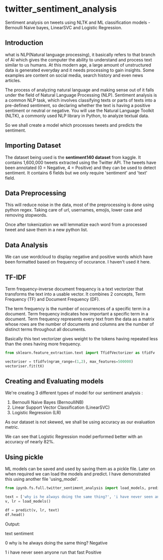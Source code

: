 # twitter_sentiment_analysis
Sentiment analysis on tweets using NLTK and ML classification models - Bernoulli Naive bayes, LinearSVC and Logistic Regression.


## Introduction

what is NLP(Natural language processing), it basically refers to that branch of AI which gives the computer the ability to understand and process text similar to us humans.
At this modern age, a large amount of unstructured data is generated everyday and it needs processing to gain insights. Some examples are content on social media, search history and even news articles. 

The process of analyzing natural language and making sense out of it falls under the field of Natural Language Processing (NLP). Sentiment analysis is a common NLP task, which involves classifying texts or parts of texts into a pre-defined sentiment, so declaring whether the text is having a positive sentiment or neutral or negative. You will use the Natural Language Toolkit (NLTK), a commonly used NLP library in Python, to analyze textual data.

So we shall create a model which processes tweets and predicts the sentiment.


## Importing Dataset

The dataset being used is the **sentiment140 dataset** from kaggle. It contains 1,600,000 tweets extracted using the Twitter API. The tweets have been annotated (0 = Negative, 4 = Positive) and they can be used to detect sentiment.
It contains 6 fields but we only require 'sentiment' and 'text' field.


## Data Preprocessing

This will reduce noise in the data, most of the preprocessing is done using python regex. Taking care of url, usernames, emojis, lower case and removing stopwords.

Once after tokenization we will lemmatize each word from a processed tweet and save them in a new python list.


## Data Analysis

We can use wordcloud to display negative and positive words which have been formatted based on frequency of occurance. I haven't used it here.


## TF-IDF

Term frequency-inverse document frequency is a text vectorizer that transforms the text into a usable vector. It combines 2 concepts, Term Frequency (TF) and Document Frequency (DF).

The term frequency is the number of occurrences of a specific term in a document. Term frequency indicates how important a specific term in a document. Term frequency represents every text from the data as a matrix whose rows are the number of documents and columns are the number of distinct terms throughout all documents.

Basically this text vectorizer gives weight to the tokens having repeated less than the ones having more frequency.
```python
from sklearn.feature_extraction.text import TfidfVectorizer as tfidfv

vectoriser = tfidfv(ngram_range=(1,2), max_features=500000)
vectoriser.fit(tX)
```


## Creating and Evaluating models

We're creating 3 different types of model for our sentiment analysis :

1. Bernoulli Naive Bayes (BernoulliNB)
2. Linear Support Vector Classification (LinearSVC)
3. Logistic Regression (LR)

As our dataset is not skewed, we shall be using accuracy as our evaluation metric.

We can see that Logistic Regression model performed better with an accuracy of nearly 82%.


## Using pickle

ML models can be saved and used by saving them as a pickle file. Later on when required we can load the models and predict.
I have demonstrated this using another file 'using_model'.

```python
from ipynb.fs.full.twitter_sentiment_analysis import load_models, predict

text = ['why is he always doing the same thing?', 'i have never seen anyone run that fast']
v, lr = load_models()

df = predict(v, lr, text)
df.head()
```

Output:

text	sentiment

0	why is he always doing the same thing?	Negative

1	i have never seen anyone run that fast	Positive
